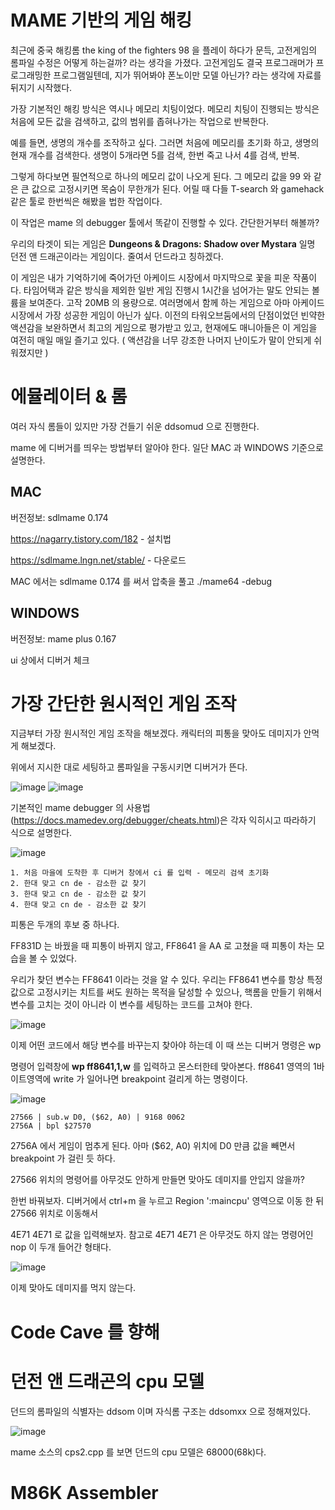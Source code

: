 # MAME 기반의 게임 해킹 

최근에 중국 해킹롬 the king of the fighters 98 을 플레이 하다가 문득, 고전게임의 롬파일 수정은 어떻게 하는걸까? 라는 생각을 가졌다. 고전게임도 결국 프로그래머가 프로그래밍한 프로그램일텐데, 지가 뛰어봐야 폰노이만 모델 아닌가? 라는 생각에 자료를 뒤지기 시작했다.

가장 기본적인 해킹 방식은 역시나 메모리 치팅이었다. 메모리 치팅이 진행되는 방식은 처음에 모든 값을 검색하고, 값의 범위를 좁혀나가는 작업으로 반복한다.

예를 들면, 생명의 개수를 조작하고 싶다. 그러면 처음에 메모리를 초기화 하고, 생명의 현재 개수를 검색한다. 생명이 5개라면 5를 검색, 한번 죽고 나서 4를 검색, 반복.

그렇게 하다보면 필연적으로 하나의 메모리 값이 나오게 된다. 그 메모리 값을 99 와 같은 큰 값으로 고정시키면 목숨이 무한개가 된다. 어릴 때 다들 T-search 와 gamehack 같은 툴로 한번씩은 해봤을 법한 작업이다. 

이 작업은 mame 의 debugger 툴에서 똑같이 진행할 수 있다. 간단한거부터 해볼까?

우리의 타겟이 되는 게임은 __Dungeons & Dragons: Shadow over Mystara__ 일명 던전 앤 드래곤이라는 게임이다. 줄여서 던드라고 칭하겠다.

이 게임은 내가 기억하기에 죽어가던 아케이드 시장에서 마지막으로 꽃을 피운 작품이다. 타임어택과 같은 방식을 제외한 일반 게임 진행시 1시간을 넘어가는 말도 안되는 볼륨을 보여준다. 고작 20MB 의 용량으로. 여러명에서 함께 하는 게임으로 아마 아케이드 시장에서 가장 성공한 게임이 아닌가 싶다. 이전의 타워오브둠에서의 단점이었던 빈약한 액션감을 보완하면서 최고의 게임으로 평가받고 있고, 현재에도 매니아들은 이 게임을 여전히 매일 매일 즐기고 있다. ( 액션감을 너무 강조한 나머지 난이도가 말이 안되게 쉬워졌지만 )

# 에뮬레이터 & 롬 

여러 자식 롬들이 있지만 가장 건들기 쉬운 ddsomud 으로 진행한다.

mame 에 디버거를 띄우는 방법부터 알아야 한다. 일단 MAC 과 WINDOWS 기준으로 설명한다.

## MAC

버전정보: sdlmame 0.174

https://nagarry.tistory.com/182 - 설치법

https://sdlmame.lngn.net/stable/ - 다운로드

MAC 에서는 sdlmame 0.174 를 써서 압축을 풀고  ./mame64 -debug 

## WINDOWS

버전정보: mame plus 0.167

ui 상에서 디버거 체크 


# 가장 간단한 원시적인 게임 조작 

지금부터 가장 원시적인 게임 조작을 해보겠다. 캐릭터의 피통을 맞아도 데미지가 안먹게 해보겠다.

위에서 지시한 대로 세팅하고 롬파일을 구동시키면 디버거가 뜬다. 

![image](https://user-images.githubusercontent.com/3623889/81496755-ed5a1200-92f4-11ea-9f7e-297eed8d4e98.png) 
![image](https://user-images.githubusercontent.com/3623889/81496762-f814a700-92f4-11ea-9f12-fd22331a5f22.png) 

기본적인 mame debugger 의 사용법(https://docs.mamedev.org/debugger/cheats.html)은 각자 익히시고 따라하기 식으로 설명한다.  

![image](https://user-images.githubusercontent.com/3623889/81497681-e6360280-92fa-11ea-8da0-0abf50767209.png) 

```
1. 처음 마을에 도착한 후 디버거 창에서 ci 를 입력 - 메모리 검색 초기화
2. 한대 맞고 cn de - 감소한 값 찾기
3. 한대 맞고 cn de - 감소한 값 찾기
4. 한대 맞고 cn de - 감소한 값 찾기
```

피통은 두개의 후보 중 하나다.

FF831D 는 바꿨을 때 피통이 바뀌지 않고, FF8641 을 AA 로 고쳤을 때 피통이 차는 모습을 볼 수 있었다.  

우리가 찾던 변수는 FF8641 이라는 것을 알 수 있다. 우리는 FF8641 변수를 항상 특정값으로 고정시키는 치트를 써도 원하는 목적을 달성할 수 있으나, 핵롬을 만들기 위해서 변수를 고치는 것이 아니라 이 변수를 세팅하는 코드를 고쳐야 한다.

![image](https://user-images.githubusercontent.com/3623889/81499458-c573aa00-9306-11ea-9b73-16b0c1e70e13.png) 


이제 어떤 코드에서 해당 변수를 바꾸는지 찾아야 하는데 이 때 쓰는 디버거 명령은 wp

명령어 입력창에 __wp ff8641,1,w__ 를 입력하고 몬스터한테 맞아본다. ff8641 영역의 1바이트영역에 write 가 일어나면 breakpoint 걸리게 하는 명령이다.

![image](https://user-images.githubusercontent.com/3623889/81499836-3b791080-9309-11ea-9177-ab24d02580d4.png)

```
27566 | sub.w D0, ($62, A0) | 9168 0062
2756A | bpl $27570
```

2756A 에서 게임이 멈추게 된다. 아마 ($62, A0) 위치에 D0 만큼 값을 빼면서 breakpoint 가 걸린 듯 하다.

27566 위치의 명령어를 아무것도 안하게 만들면 맞아도 데미지를 안입지 않을까? 

한번 바꿔보자. 디버거에서 ctrl+m 을 누르고 Region ':maincpu' 영역으로 이동 한 뒤 27566 위치로 이동해서 

4E71 4E71 로 값을 입력해보자. 참고로 4E71 4E71 은 아무것도 하지 않는 명령어인 nop 이 두개 들어간 형태다.

![image](https://user-images.githubusercontent.com/3623889/81505921-c53ad500-932d-11ea-9fc5-470ebf78bfe8.png)

이제 맞아도 데미지를 먹지 않는다. 


# Code Cave 를 향해

# 던전 앤 드래곤의 cpu 모델

던드의 롬파일의 식별자는 ddsom 이며 자식롬 구조는 ddsomxx 으로 정해져있다.

![image](https://user-images.githubusercontent.com/3623889/81494487-453c4d00-92e4-11ea-980a-8cf261dae81f.png)

mame 소스의 cps2.cpp 를 보면 던드의 cpu 모델은 68000(68k)다.  

# M86K Assembler 




